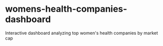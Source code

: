 # womens-health-companies-dashboard
Interactive dashboard analyzing top women's health companies by market cap

